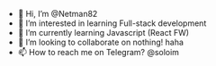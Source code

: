 - 👋 Hi, I’m @Netman82
- 👀 I’m interested in learning Full-stack development
- 🌱 I’m currently learning Javascript (React FW)
- 💞️ I’m looking to collaborate on nothing! haha
- 📫 How to reach me on Telegram? @soloim

<!---
Netman82/Netman82 is a ✨ special ✨ repository because its `README.md` (this file) appears on your GitHub profile.
You can click the Preview link to take a look at your changes.
--->
